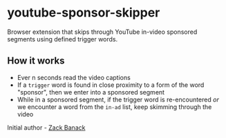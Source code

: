 # youtube-sponsor-skipper
Browser extension that skips through YouTube in-video sponsored segments using defined trigger words.

## How it works
- Ever n seconds read the video captions
- If a `trigger` word is found in close proximity to a form of the word "sponsor", then we enter into a sponsored segment
- While in a sponsored segment, if the trigger word is re-encountered _or_ we encounter a word from the `in-ad` list, keep skimming through the video

Initial author - [Zack Banack](https://www.zackbanack.com/)
